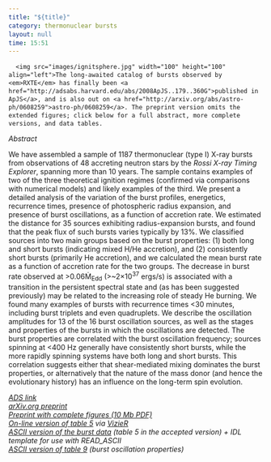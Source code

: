 ```yaml
---
title: "${title}"
category: thermonuclear bursts
layout: null
time: 15:51
---
```

<!-- converted from blosxom format post by dkg 22.1.2022 -->
<!-- created by convert.pl on Mon Jan 30 23:42:55 EST 2012 -->
<!-- converted from ../2006/08/thermonuclear-bursts-observed-by-rxte.html -->
<!-- Post timestamp Tuesday, August 15, 2006 11:51 PM -->
<!-- touch -t 200608152351 -->
<!-- Labels: 2006, 2008, papers, thermonuclear bursts -->
      <img src="images/ignitsphere.jpg" width="100" height="100" align="left">The long-awaited catalog of bursts observed by <em>RXTE</em> has finally been <a href="http://adsabs.harvard.edu/abs/2008ApJS..179..360G">published in ApJS</a>, and is also out on <a href="http://arxiv.org/abs/astro-ph/0608259">astro-ph/0608259</a>. The preprint version omits the extended figures; click below for a full abstract, more complete versions, and data tables.
<p>
<em>Abstract</em><p>
We have assembled a sample of 1187 thermonuclear (type I) X-ray bursts from observations of 48 accreting neutron stars by the <em>Rossi X-ray Timing Explorer</em>, spanning more than 10 years. The sample contains examples of two of the three theoretical ignition regimes (confirmed via comparisons with numerical models) and likely examples of the third. We present a detailed analysis of the variation of the burst profiles, energetics, recurrence times, presence of photospheric radius expansion, and presence of burst oscillations, as a function of accretion rate. We estimated the distance for 35 sources exhibiting radius-expansion bursts, and found that the peak flux of such bursts varies typically by 13%. We classified sources into two main groups based on the burst properties: (1) both long and short bursts (indicating mixed H/He accretion), and (2) consistently short bursts (primarily He accretion), and we calculated the mean burst rate as a function of accretion rate for the two groups. The decrease in burst rate observed at >0.06Ṁ<sub>Edd</sub> (>~2×10<sup>37</sup> ergs/s) is associated with a transition in the persistent spectral state and (as has been suggested previously) may be related to the increasing role of steady He burning. We found many examples of bursts with recurrence times <30 minutes, including burst triplets and even quadruplets. We describe the oscillation amplitudes for 13 of the 16 burst oscillation sources, as well as the stages and properties of the bursts in which the oscillations are detected. The burst properties are correlated with the burst oscillation frequency; sources spinning at <400 Hz generally have consistently short bursts, while the more rapidly spinning systems have both long and short bursts. This correlation suggests either that shear-mediated mixing dominates the burst properties, or alternatively that the nature of the mass donor (and hence the evolutionary history) has an influence on the long-term spin evolution.
<p>
<em><a href="http://adsabs.harvard.edu/abs/2008ApJS..179..360G">ADS link</a></em><br>
<em><a href="http://arxiv.org/abs/astro-ph/0608259">arXiv.org preprint</a></em><br>
<em><a href="http://users.monash.edu.au/~dgallow/docs/0608259v2_all.pdf">Preprint with complete figures (10 Mb PDF)</a></em><br>
<em><a href="http://vizier.u-strasbg.fr/cgi-bin/VizieR-2?-source=J/ApJS/179/360">On-line version of table 5</a> via <a href="http://vizier.inasan.ru/viz-bin/VizieR">VizieR</a></em><br>
<em><a href="http://users.monash.edu.au/~dgallow/docs/tab5.tar.gz">ASCII version of the burst data</a> (table 5 in the accepted version) + IDL template for use with READ_ASCII</em><br>
<em><a href="http://users.monash.edu.au/~dgallow/docs/tab9.dat">ASCII version of table 9</a> (burst oscillation properties)</em><p>
